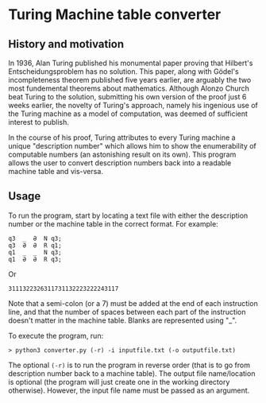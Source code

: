 # Turing Machine table converter

## History and motivation
In 1936, Alan Turing published his monumental paper proving that Hilbert's Entscheidungsproblem has no solution. This paper, along with Gödel's incompleteness theorem published five years earlier, are arguably the two most fundemental theorems about mathematics. Although Alonzo Church beat Turing to the solution, submitting his own version of the proof just 6 weeks earlier, the novelty of Turing's approach, namely his ingenious use of the Turing machine as a model of computation, was deemed of sufficient interest to publish.

In the course of his proof, Turing attributes to every Turing machine a unique "description number" which allows him to show the enumerability of computable numbers (an astonishing result on its own). This program allows the user to convert description numbers back into a readable machine table and vis-versa.

## Usage
To run the program, start by locating a text file with either the description number or the machine table in the correct format. For example:
````
q3  _  Ə  N q3;
q3  Ə  Ə  R q1;
q1  _  _  N q3;
q1  Ə  Ə  R q3;
````
Or
````
3111322326311731132223222243117
````

Note that a semi-colon (or a 7) must be added at the end of each instruction line, and that the number of spaces between each part of the instruction doesn't matter in the machine table. Blanks are represented using "_".

To execute the program, run:
````
> python3 converter.py (-r) -i inputfile.txt (-o outputfile.txt)
````
The optional `(-r)` is to run the program in reverse order (that is to go from description number back to a machine table). The output file name/location is optional (the program will just create one in the working directory otherwise). However, the input file name must be passed as an argument. 